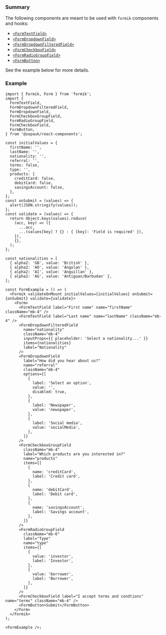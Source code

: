 ### Summary

The following components are meant to be used with `formik` components and hooks:

- [`<FormTextField>`](#/Components/Organisms/Form/FormTextField)
- [`<FormDropdownField>`](#/Components/Organisms/Form/FormDropdownField)
- [`<FormDropdownFilteredField>`](#/Components/Organisms/Form/FormDropdownFilteredField)
- [`<FormCheckboxField>`](#/Components/Organisms/Form/FormCheckboxField)
- [`<FormRadioGroupField>`](#/Components/Organisms/Form/FormRadioGroupField)
- [`<FormButton>`](#/Components/Organisms/Form/FormButton)

See the example below for more details.

### Example

```tsx
import { Formik, Form } from 'formik';
import {
  FormTextField,
  FormDropdownFilteredField,
  FormDropdownField,
  FormCheckboxGroupField,
  FormRadioGroupField,
  FormCheckboxField,
  FormButton,
} from '@zopauk/react-components';

const initialValues = {
  firstName: '',
  lastName: '',
  nationality: '',
  referral: '',
  terms: false,
  type: '',
  products: {
    creditCard: false,
    debitCard: false,
    savingsAccount: false,
  },
};
const onSubmit = (values) => {
  alert(JSON.stringify(values));
};
const validate = (values) => {
  return Object.keys(values).reduce(
    (acc, key) => ({
      ...acc,
      ...(values[key] ? {} : { [key]: 'Field is required' }),
    }),
    {},
  );
};

const nationalities = [
  { alpha2: 'GB', value: 'British' },
  { alpha2: 'AO', value: 'Angolan' },
  { alpha2: 'AI', value: 'Anguillan' },
  { alpha2: 'AG', value: 'Antiguan/Barbudan' },
];

const FormExample = () => (
  <Formik validateOnMount initialValues={initialValues} onSubmit={onSubmit} validate={validate}>
    <Form>
      <FormTextField label="First name" name="firstName" className="mb-4" />
      <FormTextField label="Last name" name="lastName" className="mb-4" />
      <FormDropdownFilteredField
        name="nationality"
        className="mb-4"
        inputProps={{ placeholder: 'Select a nationality...' }}
        items={nationalities}
        label="Nationality"
      />
      <FormDropdownField
        label="How did you hear about us?"
        name="referral"
        className="mb-4"
        options={[
          {
            label: 'Select an option',
            value: '',
            disabled: true,
          },
          {
            label: 'Newspaper',
            value: 'newspaper',
          },
          {
            label: 'Social media',
            value: 'socialMedia',
          },
        ]}
      />
      <FormCheckboxGroupField
        className="mb-4"
        label="Which products are you interested in?"
        name="products"
        items={[
          {
            name: 'creditCard',
            label: 'Credit card',
          },
          {
            name: 'debitCard',
            label: 'Debit card',
          },
          {
            name: 'savingsAccount',
            label: 'Savings account',
          },
        ]}
      />
      <FormRadioGroupField
        className="mb-6"
        label="Type"
        name="type"
        items={[
          {
            value: 'investor',
            label: 'Investor',
          },
          {
            value: 'borrower',
            label: 'Borrower',
          },
        ]}
      />
      <FormCheckboxField label="I accept terms and condtions" name="terms" className="mb-4" />
      <FormButton>Submit</FormButton>
    </Form>
  </Formik>
);

<FormExample />;
```
